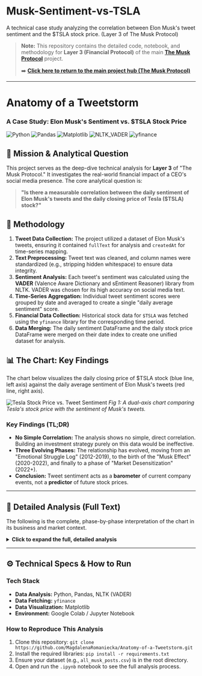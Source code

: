 # Musk-Sentiment-vs-TSLA
A technical case study analyzing the correlation between Elon Musk's tweet sentiment and the $TSLA stock price. (Layer 3 of The Musk Protocol)
> **Note:** This repository contains the detailed code, notebook, and methodology for **Layer 3 (Financial Protocol)** of the main **[The Musk Protocol](https://github.com/MagdalenaRomaniecka/The-Musk-Protocol-A-Multi-Layered-Analysis-of-Influence-)** project.
>
> ➡️ **[Click here to return to the main project hub (The Musk Protocol)](https://github.com/MagdalenaRomaniecka/The-Musk-Protocol-A-Multi-Layered-Analysis-of-Influence-)**
>
---

# Anatomy of a Tweetstorm
### A Case Study: Elon Musk's Sentiment vs. $TSLA Stock Price

![Python](https://img.shields.io/badge/Python-3.9%2B-blue?logo=python)
![Pandas](https://img.shields.io/badge/Pandas-2.0-blue)
![Matplotlib](https://img.shields.io/badge/Matplotlib-3.7-green)
![NLTK_VADER](https://img.shields.io/badge/NLTK_VADER-Sentiment-yellow)
![yfinance](https://img.shields.io/badge/yfinance-Financial_Data-red)

## 🚀 Mission & Analytical Question

This project serves as the deep-dive technical analysis for **Layer 3** of "The Musk Protocol." It investigates the real-world financial impact of a CEO's social media presence. The core analytical question is:

> **"Is there a measurable correlation between the daily sentiment of Elon Musk's tweets and the daily closing price of Tesla ($TSLA) stock?"**

## 🔬 Methodology

1.  **Tweet Data Collection:** The project utilized a dataset of Elon Musk's tweets, ensuring it contained `fullText` for analysis and `createdAt` for time-series mapping.
2.  **Text Preprocessing:** Tweet text was cleaned, and column names were standardized (e.g., stripping hidden whitespace) to ensure data integrity.
3.  **Sentiment Analysis:** Each tweet's sentiment was calculated using the **VADER** (Valence Aware Dictionary and sEntiment Reasoner) library from NLTK. VADER was chosen for its high accuracy on social media text.
4.  **Time-Series Aggregation:** Individual tweet sentiment scores were grouped by date and averaged to create a single "daily average sentiment" score.
5.  **Financial Data Collection:** Historical stock data for `$TSLA` was fetched using the `yfinance` library for the corresponding time period.
6.  **Data Merging:** The daily sentiment DataFrame and the daily stock price DataFrame were merged on their date index to create one unified dataset for analysis.

## 📊 The Chart: Key Findings

The chart below visualizes the daily closing price of $TSLA stock (blue line, left axis) against the daily average sentiment of Elon Musk's tweets (red line, right axis).

![Tesla Stock Price vs. Tweet Sentiment](https://raw.githubusercontent.com/MagdalenaRomaniecka/Anatomy-of-a-Tweetstorm/main/images/sentiment_vs_stock_price.png)
*Fig 1: A dual-axis chart comparing Tesla's stock price with the sentiment of Musk's tweets.*

### Key Findings (TL;DR)
* **No Simple Correlation:** The analysis shows no simple, direct correlation. Building an investment strategy purely on this data would be ineffective.
* **Three Evolving Phases:** The relationship has evolved, moving from an "Emotional Struggle Log" (2012-2019), to the birth of the "Musk Effect" (2020-2022), and finally to a phase of "Market Desensitization" (2022+).
* **Conclusion:** Tweet sentiment acts as a **barometer** of current company events, not a **predictor** of future stock prices.

---

## 📜 Detailed Analysis (Full Text)

The following is the complete, phase-by-phase interpretation of the chart in its business and market context.

<details>
<summary><strong>Click to expand the full, detailed analysis</strong></summary>

  ### Correlation Analysis: Elon Musk's Tweet Sentiment vs. Tesla (TSLA) Stock Price
  
  #### Executive Summary
  The visual analysis reveals **no simple, direct correlation** between the **daily** sentiment of Elon Musk's tweets and the closing price of Tesla's stock. The relationship is complex, dynamic, and highly dependent on business context and the market's perception of the company and its CEO. His tweets appear to be more of a **barometer of current events** and emotions surrounding the company, rather than a reliable predictive indicator for the stock price.

  ---
  
  #### Phase 1: The Early Years (c. 2012-2019) – The "Struggle Log"
  * **Chart Observation:** During this period, Tesla's stock price (blue line) is low and grows slowly, while the tweet sentiment (red line) is extremely chaotic, with sharp spikes between highly positive and negative values.
  * **Interpretation:** This phase perfectly illustrates the era when Tesla was fighting for survival and market validation. The sentiment volatility is a reflection of the **company's operational reality**: high positive peaks correlate with key successes (e.g., SpaceX's historic flight to the ISS, the Model S launch), while deep negative troughs reflect periods of "production hell" or PR crises (e.g., battery fires in 2013).
  * **Conclusion:** In this phase, Musk's tweets did not drive the stock price; they were a public diary of struggles and triumphs. The market was focused on hard fundamentals, not the CEO's communication.

  ---
  
  #### Phase 2: The Breakout & "The Musk Effect" (c. 2020-2022) – The Genesis of Influence
  * **Chart Observation:** We see a sharp, parabolic increase in the stock price. Tesla becomes a global leader, and its market capitalization explodes. Tweet sentiment remains chaotic, but its potential impact grows.
  * **Interpretation:** This phase marks the birth of the **"Musk Effect."** With the company achieving giant status and Musk gaining a visionary reputation, his words began to have a real, short-term impact on the market. The relationship becomes more "event-driven"—single, key tweets (about record results, new tech) could trigger temporary price rallies.
  * **Conclusion:** The relationship becomes a two-way street. The company's reality still influences the tweets, but now the tweets can also (temporarily) influence the market's perception of the company.

  ---
  
  #### Phase 3: Maturity & Normalization (c. 2022-2025) – Market Desensitization
  * **Chart Observation:** The stock price stabilizes at a high level but becomes more volatile, moving with market cycles. Tweet sentiment remains similarly chaotic.
  * **Interpretation:** The market begins to **desensitize to Musk's daily communication chaos.** Investors and algorithms have learned to partially filter out his "informational noise" and refocus on fundamentals. The stock price is now primarily driven by **macroeconomic and business factors**: interest rates, competition, profit margins, and sales volumes.
  * **Conclusion:** The "Musk Effect" is waning. His tweets can still cause a temporary stir, but they are no longer the main driver of the valuation. Investors have learned to separate the signal (Tesla's performance) from the noise (Musk's daily tweets).

  ---
  
  #### Final Analytical Conclusion
  This analysis clearly demonstrates that building an investment strategy based on the daily sentiment of Elon Musk's tweets would be highly ineffective. The chart proves a fundamental principle of data analysis: **correlation does not imply causation**. While the CEO's tweets and the company's stock price exist in the same information ecosystem, business fundamentals and broader market sentiment remain far more powerful drivers of the company's value.

</details>

---

## ⚙️ Technical Specs & How to Run

### Tech Stack
* **Data Analysis:** Python, Pandas, NLTK (VADER)
* **Data Fetching:** `yfinance`
* **Data Visualization:** Matplotlib
* **Environment:** Google Colab / Jupyter Notebook

### How to Reproduce This Analysis
1.  Clone this repository: `git clone https://github.com/MagdalenaRomaniecka/Anatomy-of-a-Tweetstorm.git`
2.  Install the required libraries: `pip install -r requirements.txt`
3.  Ensure your dataset (e.g., `all_musk_posts.csv`) is in the root directory.
4.  Open and run the `.ipynb` notebook to see the full analysis process.

